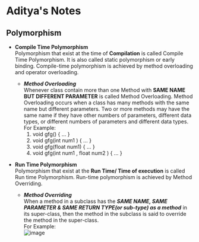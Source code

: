 # Aditya's Notes
## Polymorphism
+ **Compile Time Polymorphism**
  <br> Polymorphism that exist at the time of **Compilation** is called Compile Time Polymorphism. It is also called static polymorphism or early binding. Compile-time polymorphism is achieved by method overloading and operator overloading.
  + **_Method Overloading_** 
  <br> Whenever class contain more than one Method with **SAME NAME BUT DIFFERENT PARAMETER** is called Method Overloading. Method Overloading occurs when a class has many methods with the same name but different parameters. Two or more methods may have the same name if they have other numbers of parameters, different data types, or different numbers of parameters and different data types. 
  <br> For Example: 
    1. void gfg() { ... }
    2. void gfg(int num1 ) { ... }
    3. void gfg(float num1) { ... }
    4. void gfg(int num1 , float num2 ) { ... }  

+ **Run Time Polymorphism**
<br> Polymorphism that exist at the **Run Time/ Time of execution** is called Run time Polymorphism. Run-time polymorphism is achieved by Method Overriding.
  + **_Method Overriding_**
<br> When a method in a subclass has the ***SAME NAME, SAME PARAMETER  & SAME RETURN TYPE(or sub-type) as a method*** in its super-class, then the method in the subclass is said to override the method in the super-class. <br> For Example: <br>
![image](https://user-images.githubusercontent.com/107999400/214625840-b68db069-741c-4d32-8d4c-2d18dad39256.png)




